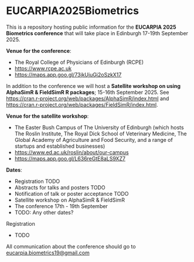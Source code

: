 # EUCARPIA2025Biometrics

This is a repository hosting public information for the **EUCARPIA 2025 Biometrics conference** that will take place in Edinburgh 17-19th September 2025.

**Venue for the conference**:
  * The Royal College of Physicians of Edinburgh (RCPE)
  * https://www.rcpe.ac.uk
  * https://maps.app.goo.gl/73jkUjuGj2oSzkX17

In addition to the conference we will host a **Satellite workshop on using AlphaSimR & FieldSimR R packages**; 15-16th September 2025. See https://cran.r-project.org/web/packages/AlphaSimR/index.html and https://cran.r-project.org/web/packages/FieldSimR/index.html.

**Venue for the satellite workshop**:
  * The Easter Bush Campus of The University of Edinburgh (which hosts The Roslin Institute, The Royal Dick School of Veterinary Medicine, The Global Academy of Agriculture and Food Security, and a range of startups and established businesses) 
  * https://www.ed.ac.uk/roslin/about/our-campus
  * https://maps.app.goo.gl/L636reGtE8aLS9XZ7

**Dates**:
  * Registration TODO
  * Abstracts for talks and posters TODO
  * Notification of talk or poster acceptance TODO
  * Satellite workshop on AlphaSimR & FieldSimR
  * The conference 17th - 19th September
  * TODO: Any other dates?

Registration
  * TODO

All communication about the conference should go to eucarpia.biometrics19@gmail.com

